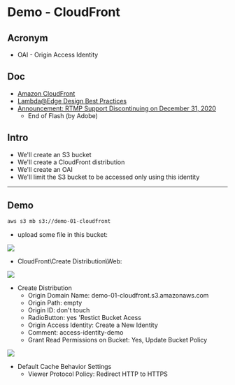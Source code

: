 # Demo - CloudFront

## Acronym
* OAI - Origin Access Identity

## Doc
* [Amazon CloudFront](https://aws.amazon.com/cloudfront/)
* [Lambda@Edge Design Best Practices](https://aws.amazon.com/blogs/networking-and-content-delivery/lambdaedge-design-best-practices/?sc_ichannel=ha&sc_icontent=console_aws-console-cloudfront_cloudfront_cf-best-practices_awssm-3496&sc_icampaign=cf-best-practices&trk=ha_awssm-3496&sc_iplace=console_aws-console-cloudfront_cloudfront_INFOBAR)
* [Announcement: RTMP Support Discontinuing on December 31, 2020](https://forums.aws.amazon.com/ann.jspa?annID=7356)
    * End of Flash (by Adobe)

## Intro
* We'll create an S3 bucket
* We'll create a CloudFront distribution
* We'll create an OAI
* We'll limit the S3 bucket to be accessed only using this identity

---

## Demo
````bash
aws s3 mb s3://demo-01-cloudfront
````

* upload some file in this bucket:

[<img src="https://i.imgur.com/EFWbDrX.png">](https://i.imgur.com/EFWbDrX.png)

* CloudFront\Create Distribution\Web:

[<img src="https://i.imgur.com/JCBQtEN.png">](https://i.imgur.com/JCBQtEN.png)

* Create Distribution
    * Origin Domain Name: demo-01-cloudfront.s3.amazonaws.com
    * Origin Path: empty
    * Origin ID: don't touch
    * RadioButton: yes 'Restict Bucket Acess
    * Origin Access Identity: Create a New Identity
    * Comment: access-identity-demo
    * Grant Read Permissions on Bucket: Yes, Update Bucket Policy
    
[<img src="https://i.imgur.com/f5bSUOV.png">](https://i.imgur.com/f5bSUOV.png)

* Default Cache Behavior Settings
    * Viewer Protocol Policy: Redirect HTTP to HTTPS

